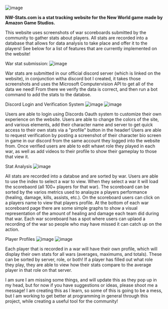 ![image](https://user-images.githubusercontent.com/22628539/185342924-31a11309-a5ef-42f4-8120-58ef4b36a641.png)

**NW-Stats.com is a stat tracking website for the New World game made by Amazon Game Studios.**

This website uses screenshots of war scoreboards submitted by the community to gather stats about players. All stats are recorded into a database that allows for data analysis to take place and offer it to the players! See below for a list of features that are currently implemented on the website!

War stat submission:
![image](https://user-images.githubusercontent.com/22628539/185343098-37bd7470-469e-4cfa-bbe4-0186f99f8204.png)

  War stats are submitted in our official discord server (which is linked on the website), in conjunction witha discord bot I created, it takes those screenshots and uses the Microsoft Computervision API to get all of the data we need! From there we verify the data is correct, and then run a bot command to add the stats to the databse.

Discord Login and Verification System
![image](https://user-images.githubusercontent.com/22628539/185343191-77456ff6-44e5-4fb6-8c02-dc9d8ed3c19a.png)
![image](https://user-images.githubusercontent.com/22628539/185343284-0e13baa8-c143-4c58-82d2-530c77a432b3.png)

  Users are able to login using Discords Oauth system to customize their own experience on the website. Users are able to change the colors of the site, and various elements, add their character name and server to get quick access to their own stats via a "profile" button in the header! Users are able to request verification by posting a screenshot of their character bio screen in game in our discord from the same account they logged into the website from. Once verified users are able to edit whawt role they played in each war, as well as add videos to their profile to show their gameplay to those that view it.

Stat Analysis
![image](https://user-images.githubusercontent.com/22628539/185343387-d467a211-9eac-4610-9a08-5cacce3c6738.png)

  All stats are recorded into a databse and are sorted by war. Users are able to use the index to select a war to view. When they select a war it will load the scorebaord (all 100+ players for that war). The scoreboard can be sorted by the varios metrics used to analayze a players performance (healing, damage, kills, assists, etc.). On the scoreboard users can click on a players name to view that players profile. At the bottom of each war scoreboard page there are some simple graphs to show a visual representation of the amount of healing and damage each team did during that war. Each war scoreboard has a spot where users can uplaod a recording of the war so people who may have missed it can catch up on the action.

Player Profiles
![image](https://user-images.githubusercontent.com/22628539/185343449-80504c1f-06a4-4341-931b-051a13834b3c.png)
![image](https://user-images.githubusercontent.com/22628539/185343486-3da36be4-d241-4784-a62d-579b630b6088.png)

  Each player that is recorded in a war will have their own profile, which will display their own stats for all wars (averages, maximums, and totals). These can be sorted by server, role, or both! If a player has filled out what role they play, they are able to view how their stats compare to the average player in that role on that server.

I am sure I am missing some things, and will update this as they pop up in my head, but for now if you have suggestions or ideas, please shoot me a message! I am creating this as I learn, so some of this is going to be a mess, but I am working to get better at programming in general through this project, while creating a useful tool for the community!
